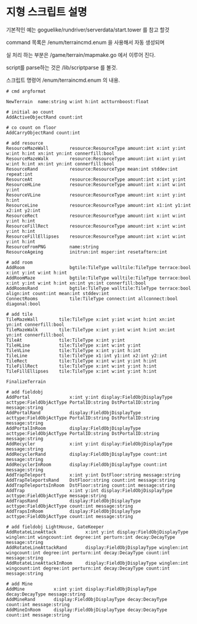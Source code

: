 # 지형 스크립트 설명 

기본적인 예는 goguelike/rundriver/serverdata/start.tower 를 참고 할것 

command 목록은 /enum/terraincmd.enum 을 사용해서 자동 생성되며 

실 처리 하는 부분은 /game/terrain/mapmake.go 에서 이루어 진다. 

script를 parse하는 것은 /lib/scriptparse 를 볼것. 

스크립트 명령어 /enum/terraincmd.enum 의 내용.

	# cmd argformat

	NewTerrain  name:string w:int h:int actturnboost:float

	# initial ao count 
	AddActiveObjectRand count:int

	# co count on floor
	AddCarryObjectRand count:int

	# add resource  
	ResourceMazeWall        resource:ResourceType amount:int x:int y:int w:int h:int xn:int yn:int connerfill:bool
	ResourceMazeWalk        resource:ResourceType amount:int x:int y:int w:int h:int xn:int yn:int connerfill:bool
	ResourceRand            resource:ResourceType mean:int stddev:int repeat:int
	ResourceAt              resource:ResourceType amount:int x:int y:int
	ResourceHLine           resource:ResourceType amount:int x:int w:int y:int
	ResourceVLine           resource:ResourceType amount:int x:int y:int h:int
	ResourceLine            resource:ResourceType amount:int x1:int y1:int x2:int y2:int
	ResourceRect            resource:ResourceType amount:int x:int w:int y:int h:int
	ResourceFillRect        resource:ResourceType amount:int x:int w:int y:int h:int
	ResourceFillEllipses    resource:ResourceType amount:int x:int w:int y:int h:int
	ResourceFromPNG         name:string
	ResourceAgeing          initrun:int msper:int resetaftern:int

	# add room
	AddRoom                 bgtile:TileType walltile:TileType terrace:bool x:int y:int w:int h:int
	AddRoomMaze             bgtile:TileType walltile:TileType terrace:bool x:int y:int w:int h:int xn:int yn:int connerfill:bool
	AddRoomsRand            bgtile:TileType walltile:TileType terrace:bool align:int count:int mean:int stddev:int
	ConnectRooms            tile:TileType connect:int allconnect:bool diagonal:bool

	# add tile
	TileMazeWall        tile:TileType x:int y:int w:int h:int xn:int yn:int connerfill:bool
	TileMazeWalk        tile:TileType x:int y:int w:int h:int xn:int yn:int connerfill:bool
	TileAt              tile:TileType x:int y:int
	TileHLine           tile:TileType x:int w:int y:int
	TileVLine           tile:TileType x:int y:int h:int
	TileLine            tile:TileType x1:int y1:int x2:int y2:int
	TileRect            tile:TileType x:int w:int y:int h:int
	TileFillRect        tile:TileType x:int w:int y:int h:int
	TileFillEllipses    tile:TileType x:int w:int y:int h:int

	FinalizeTerrain         

	# add fieldobj
	AddPortal               x:int y:int display:FieldObjDisplayType acttype:FieldObjActType PortalID:string DstPortalID:string message:string
	AddPortalRand           display:FieldObjDisplayType acttype:FieldObjActType PortalID:string DstPortalID:string message:string
	AddPortalInRoom         display:FieldObjDisplayType acttype:FieldObjActType PortalID:string DstPortalID:string message:string
	AddRecycler             x:int y:int display:FieldObjDisplayType message:string
	AddRecyclerRand         display:FieldObjDisplayType count:int message:string
	AddRecyclerInRoom       display:FieldObjDisplayType count:int message:string
	AddTrapTeleport         x:int y:int DstFloor:string message:string 
	AddTrapTeleportsRand    DstFloor:string count:int message:string
	AddTrapTeleportsInRoom  DstFloor:string count:int message:string
	AddTrap                 x:int y:int display:FieldObjDisplayType acttype:FieldObjActType message:string
	AddTrapsRand            display:FieldObjDisplayType acttype:FieldObjActType count:int message:string
	AddTrapsInRoom          display:FieldObjDisplayType acttype:FieldObjActType count:int message:string

	# add fieldobj LightHouse, GateKeeper
	AddRotateLineAttack           x:int y:int display:FieldObjDisplayType winglen:int wingcount:int degree:int perturn:int decay:DecayType message:string
	AddRotateLineAttackRand       display:FieldObjDisplayType winglen:int wingcount:int degree:int perturn:int decay:DecayType count:int message:string
	AddRotateLineAttackInRoom     display:FieldObjDisplayType winglen:int wingcount:int degree:int perturn:int decay:DecayType count:int message:string

	# add Mine
	AddMine           x:int y:int display:FieldObjDisplayType decay:DecayType message:string
	AddMineRand       display:FieldObjDisplayType decay:DecayType count:int message:string
	AddMineInRoom     display:FieldObjDisplayType decay:DecayType count:int message:string

